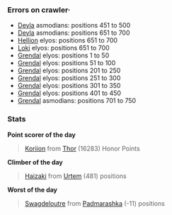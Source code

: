 ### Errors on crawler·
- [Deyla](/#/ranking/Deyla) asmodians: positions 451 to 500
- [Deyla](/#/ranking/Deyla) asmodians: positions 651 to 700
- [Hellion](/#/ranking/Hellion) elyos: positions 651 to 700
- [Loki](/#/ranking/Loki) elyos: positions 651 to 700
- [Grendal](/#/ranking/Grendal) elyos: positions 1 to 50
- [Grendal](/#/ranking/Grendal) elyos: positions 51 to 100
- [Grendal](/#/ranking/Grendal) elyos: positions 201 to 250
- [Grendal](/#/ranking/Grendal) elyos: positions 251 to 300
- [Grendal](/#/ranking/Grendal) elyos: positions 301 to 350
- [Grendal](/#/ranking/Grendal) elyos: positions 401 to 450
- [Grendal](/#/ranking/Grendal) asmodians: positions 701 to 750


### Stats

**Point scorer of the day**
>[Koriion](/#/character/Thor/1482349) from [Thor](/#/ranking/Thor)  (16283) Honor Points


**Climber of the day**
>[Haizaki](/#/character/Urtem/1402291) from [Urtem](/#/ranking/Urtem)  (481) positions


**Worst of the day**
>[Swagdeloutre](/#/character/Padmarashka/34754) from [Padmarashka](/#/ranking/Padmarashka)  (-11) positions


